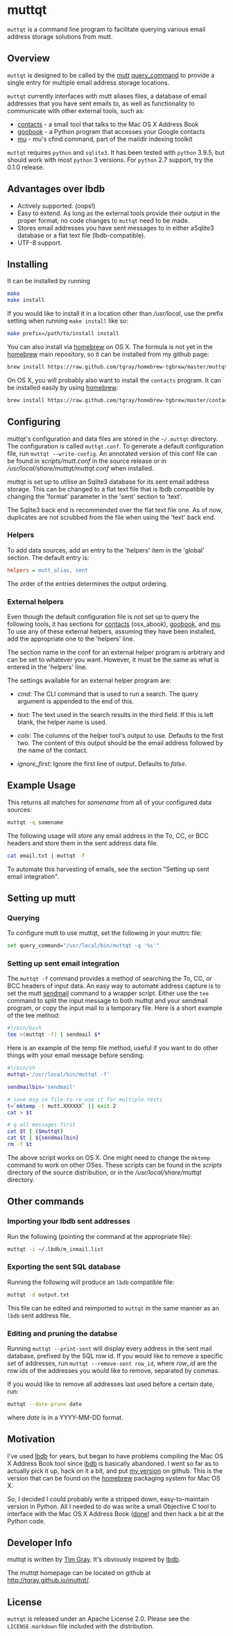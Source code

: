 # muttqt #

`muttqt` is a command line program to facilitate querying various email address
storage solutions from mutt.

## Overview ##

`muttqt` is designed to be called by the [mutt][] [query_command][qc] to provide
a single entry for multiple email address storage locations.  

`muttqt` currently interfaces with mutt aliases files, a database of email
addresses that you have sent emails to, as well as functionality to communicate
with other external tools, such as:

- [contacts][] - a small tool that talks to the Mac OS X Address Book
- [goobook][] - a Python program that accesses your Google contacts
- [mu][] - mu's cfind command, part of the maildir indexing toolkit

`muttqt` requires `python` and `sqlite3`.  It has been tested with `python` 3.9.5, but should work with most `python` 3 versions.  For `python` 2.7 support, try the 0.1.0 release.

## Advantages over lbdb ##

- Actively supported. (oops!)
- Easy to extend.  As long as the external tools provide their output in the
  proper format, no code changes to `muttqt` need to be made.
- Stores email addresses you have sent messages to in either aSqlite3 database
  or a flat text file (lbdb-compatible).
- UTF-8 support.  

## Installing ##

It can be installed by running

```sh
make
make install
```

If you would like to install it in a location other than */usr/local*, use the
prefix setting when running `make install` like so:

```sh
make prefix=/path/to/install install
```

You can also install via [homebrew][] on OS X.  The formula is not yet in the [homebrew][] main repository, so it can be installed from my github page:

```sh
brew install https://raw.github.com/tgray/homebrew-tgbrew/master/muttqt.rb
```

On OS X, you will probably also want to install the `contacts` program.  It can
be installed easily by using [homebrew][]:

```sh
brew install https://raw.github.com/tgray/homebrew-tgbrew/master/contacts2.rb
```

## Configuring ##

muttqt's configuration and data files are stored in the `~/.muttqt` directory.
The configuration is called `muttqt.conf`.  To generate a default configuration
file, run `muttqt --write-config`.  An annotated version of this conf file can be found in *scripts/mutt.conf* in the source release or in */usr/local/share/muttqt/muttqt.conf* when installed.

muttqt is set up to utilise an Sqlite3 database for its sent email address
storage.  This can be changed to a flat text file that is lbdb compatible by
changing the 'format' parameter in the 'sent' section to 'text'.

The Sqlite3 back end is recommended over the flat text file one.  As of now, duplicates are not scrubbed from the file when using the 'text' back end.

### Helpers ###

To add data sources, add an entry to the 'helpers' item in the 'global' section.  The default entry is:

```ini
helpers = mutt_alias, sent
```

The order of the entries determines the output ordering.

### External helpers ###

Even though the default configuration file is not set up to query the following tools, it has sections for [contacts][] (osx_abook), [goobook][], and [mu][].  To use any of these external helpers, assuming they have been installed, add the appropriate one to the 'helpers' line.

The section name in the conf for an external helper program is arbitrary and can be set to whatever you want.  However, it must be the same as what is entered in the 'helpers' line.

The settings available for an external helper program are:

* *cmd*:
  The CLI command that is used to run a search.  The query argument is
  appended to the end of this.

* *text*:
  The text used in the search results in the third field.  If this is
  left blank, the helper name is used.

* *cols*:
  The columns of the helper tool's output to use.  Defaults to the
  first two.  The content of this output should be the email address followed by
  the name of the contact.

* *ignore_first*:
  Ignore the first line of output.  Defaults to *false*.

## Example Usage ##

This returns all matches for *somename* from all of your configured data sources:

```sh
muttqt -q somename
```

The following usage will store any email address in the To, CC, or BCC headers
and store them in the sent address data file.

```sh
cat email.txt | muttqt -f
```

To automate this harvesting of emails, see the section "Setting up sent email
integration".

## Setting up mutt ##

### Querying ###

To configure mutt to use muttqt, set the following in your muttrc file:

```sh
set query_command="/usr/local/bin/muttqt -q '%s'"
```

### Setting up sent email integration ###

The `muttqt -f` command provides a method of searching the To, CC, or BCC
headers of input data.  An easy way to automate address capture is to set the
mutt [sendmail][] command to a wrapper script.  Either use the `tee` command to
split the input message to both muttqt and your sendmail program, or copy the
input mail to a temporary file.  Here is a short example of the tee method:

```bash
#!/bin/bash
tee >(muttqt -f) | sendmail $*
```

Here is an example of the temp file method, useful if you want to do other things
with your email message before sending:

```sh
#!/bin/sh -
muttqt='/usr/local/bin/muttqt -f'

sendmailbin='sendmail'

# save msg in file to re-use it for multiple tests
t=`mktemp -t mutt.XXXXXX` || exit 2
cat > $t

# q all messages first
cat $t | ($muttqt)
cat $t | ${sendmailbin}
rm -f $t
```

The above script works on OS X.  One might need to change the `mktemp` command
to work on other OSes.  These scripts can be found in the *scripts* directory of
the source distribution, or in the */usr/local/share/muttqt* directory.

## Other commands ##

### Importing your lbdb sent addresses ###

Run the following (pointing the command at the appropriate file):

```sh
muttqt -i ~/.lbdb/m_inmail.list
```

### Exporting the sent SQL database ###

Running the following will produce an `lbdb` compatible file:  

```sh
muttqt -d output.txt
```

This file can be edited and reimported to `muttqt` in the same manner as an
`lbdb` sent address file.

### Editing and pruning the databse ###

Running `muttqt --print-sent` will display every address in the sent mail
database, prefixed by the SQL row id.  If you would like to remove a specific
set of addresses, run `muttqt --remove-sent row_id`, where *row_id* are the row
ids of the addresses you would like to remove, separated by commas.

If you would like to remove all addresses last used before a certain date, run:

```sh
muttqt --date-prune date
```

where *date* is in a YYYY-MM-DD format.

## Motivation ##

I've used [lbdb][] for years, but began to have problems compiling the Mac OS X
Address Book tool since [lbdb][] is basically abandoned.  I went so far as to
actually pick it up, hack on it a bit, and put [my version][tglbdb] on github.
This is the version that can be found on the [homebrew][] packaging system for
Mac OS X.

So, I decided I could probably write a stripped down, easy-to-maintain version
in Python.  All I needed to do was write a small Objective C tool to interface
with the Mac OS X Address Book ([done][contacts]) and then hack a bit at the
Python code.


[mutt]: http://www.mutt.org
[qc]: http://dev.mutt.org/doc/manual.html#query
[lbdb]: http://www.spinnaker.de/lbdb/
[tglbdb]: https://github.com/tgray/lbdb
[homebrew]: https://github.com/mxcl/homebrew
[contacts]: https://github.com/tgray/contacts
[goobook]: https://pypi.python.org/pypi/goobook/
[mu]: http://www.djcbsoftware.nl/code/mu/
[sendmail]: http://www.mutt.org/doc/devel/manual.html#sendmail

## Developer Info ##

muttqt is written by [Tim Gray][tggit].  It's obviously inspired by [lbdb][].

The muttqt homepage can be located on github at <http://tgray.github.io/muttqt/>.

[tggit]: https://github.com/tgray

## License ##

`muttqt` is released under an Apache License 2.0.  Please see the
`LICENSE.markdown` file included with the distribution.
